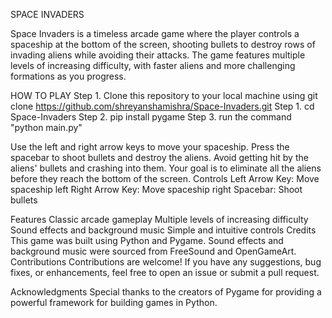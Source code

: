 SPACE INVADERS


Space Invaders is a timeless arcade game where the player controls a spaceship at the bottom of the screen, shooting bullets to destroy rows of invading aliens while avoiding their attacks. 
The game features multiple levels of increasing difficulty, with faster aliens and more challenging formations as you progress.


HOW TO PLAY
Step 1. Clone this repository to your local machine using git clone https://github.com/shreyanshamishra/Space-Invaders.git
Step 1. cd Space-Invaders
Step 2. pip install pygame 
Step 3. run the command "python main.py"


Use the left and right arrow keys to move your spaceship.
Press the spacebar to shoot bullets and destroy the aliens.
Avoid getting hit by the aliens' bullets and crashing into them.
Your goal is to eliminate all the aliens before they reach the bottom of the screen.
Controls
Left Arrow Key: Move spaceship left
Right Arrow Key: Move spaceship right
Spacebar: Shoot bullets


Features
Classic arcade gameplay
Multiple levels of increasing difficulty
Sound effects and background music
Simple and intuitive controls
Credits
This game was built using Python and Pygame.
Sound effects and background music were sourced from FreeSound and OpenGameArt.
Contributions
Contributions are welcome! If you have any suggestions, bug fixes, or enhancements, feel free to open an issue or submit a pull request.

Acknowledgments
Special thanks to the creators of Pygame for providing a powerful framework for building games in Python.
